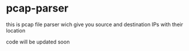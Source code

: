 # pcap-parser
this is pcap file parser wich give you source and destination IPs with their location

code will be updated soon
